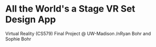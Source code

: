# All the World's a Stage VR Set Design App
 Virtual Reality (CS579) Final Project @ UW-Madison
 /nRyan Bohr and Sophie Bohr
